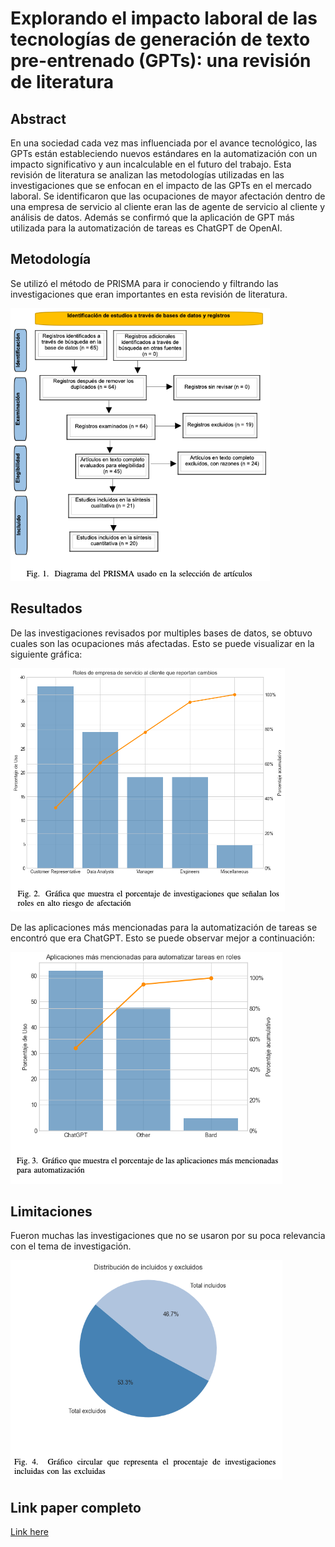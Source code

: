 # Explorando el impacto laboral de las tecnologías de generación de texto pre-entrenado (GPTs): una revisión de literatura

## Abstract
En una sociedad cada vez mas influenciada por el avance tecnológico, las GPTs están estableciendo nuevos estándares en la automatización con un impacto significativo y aun incalculable en el futuro del trabajo. Esta revisión de literatura se analizan las metodologías utilizadas en las investigaciones que se enfocan en el impacto de las GPTs en el mercado laboral. Se identificaron que las ocupaciones de mayor afectación dentro de una empresa de servicio al cliente eran las de agente de servicio al cliente y análisis de datos. Además se confirmó que la aplicación de GPT más utilizada para la automatización de tareas es ChatGPT de OpenAI.

## Metodología
Se utilizó el método de PRISMA para ir conociendo y filtrando las investigaciones que eran importantes en esta
revisión de literatura.

![Texto alternativo](imagenes/imagen1.png)

## Resultados
De las investigaciones revisados por multiples bases de datos, se obtuvo cuales son las ocupaciones más afectadas.
Esto se puede visualizar en la siguiente gráfica:

![Texto alternativo](imagenes/imagen2.png)

De las aplicaciones más mencionadas para la automatización de tareas se encontró que era ChatGPT. Esto se puede observar mejor a continuación:

![Texto alternativo](imagenes/imagen3.png)

## Limitaciones
Fueron muchas las investigaciones que no se usaron por su poca relevancia con el tema de investigación. 

![Texto alternativo](imagenes/imagen4.png)

## Link paper completo

[Link here](./rev_lit.pdf)
